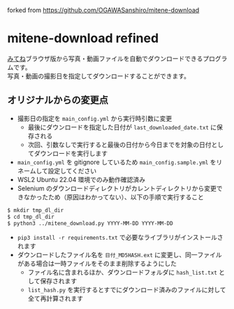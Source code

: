 forked from https://github.com/OGAWASanshiro/mitene-download

# mitene-download refined

[みてね](https://mitene.us/)ブラウザ版から写真・動画ファイルを自動でダウンロードできるプログラムです。<br>
写真・動画の撮影日を指定してダウンロードすることができます。

## オリジナルからの変更点

- 撮影日の指定を `main_config.yml` から実行時引数に変更
  - 最後にダウンロードを指定した日付が `last_downloaded_date.txt` に保存される
  - 次回、引数なしで実行すると最後の日付から今日までを対象の日付としてダウンロードを実行します
- `main_config.yml` を gitignore しているため `main_config.sample.yml` をリネームして設定してください
- WSL2 Ubuntu 22.04 環境でのみ動作確認済み
- Selenium のダウンロードディレクトリがカレントディレクトリから変更できなかったため（原因はわかってない）、以下の手順で実行すること

```bash
$ mkdir tmp_dl_dir
$ cd tmp_dl_dir
$ python3 ../mitene_download.py YYYY-MM-DD YYYY-MM-DD
```

- `pip3 install -r requirements.txt` で必要なライブラリがインストールされます
- ダウンロードしたファイル名を `日付_MD5HASH.ext` に変更し、同一ファイルがある場合は一時ファイルをそのまま削除するようにした
  - ファイル名に含まれるほか、ダウンロードフォルダに `hash_list.txt` として保存されます
  - `list_hash.py` を実行するとすでにダウンロード済みのファイルに対して全て再計算されます
